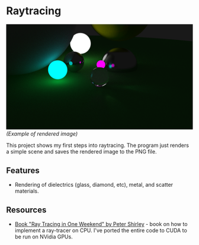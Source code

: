 # Raytracing

![image](example/output.png)
*(Example of rendered image)*

This project shows my first steps into raytracing. The program just renders a simple scene and saves the rendered image to the PNG file.

## Features

 * Rendering of dielectrics (glass, diamond, etc), metal, and scatter materials.

## Resources
 
 * [Book "Ray Tracing in One Weekend" by Peter Shirley](https://www.amazon.com/Ray-Tracing-Weekend-Minibooks-Book-ebook/dp/B01B5AODD8) - book on how to implement a ray-tracer on CPU. I've ported the entire code to CUDA to be run on NVidia GPUs.
